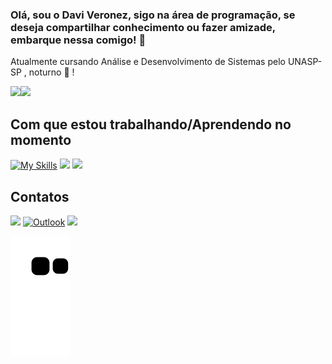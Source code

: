 ### Olá, sou o Davi Veronez, sigo na área de programação, se deseja compartilhar conhecimento ou fazer amizade, embarque nessa comigo! 👋
Atualmente cursando Análise e Desenvolvimento de Sistemas pelo UNASP-SP , noturno 🌙 !
<div>
  <a href="https://github.com/Veronez1"></a>
  <img height="150em" src="https://github-readme-stats.vercel.app/api?username=Veronez1&show_icons=true&theme=tokyonight&include_all_commits=true&count_private=true"/><img height="150em" src="https://github-readme-stats.vercel.app/api/top-langs/?username=Veronez1&layout=compact&langs_count=7&theme=tokyonight"/>
</div>

## Com que estou trabalhando/Aprendendo no momento
  [![My Skills](https://skills.thijs.gg/icons?i=jquery,nodejs,js,html,css,cs,dotnet,git,angular,ts,firebase,bootstrap)](https://skills.thijs.gg) <img height="50px" src="https://cdn-icons-png.flaticon.com/512/5968/5968409.png"> <img height="50px" src="https://sethphat.com/wp-content/uploads/2017/06/icon-aspnet.png">

  <h2>Contatos</h2>

 <div> 
    <a href="https://www.instagram.com/daviveronez__/" target="_blank"><img src="https://img.shields.io/badge/-Instagram-%23E4405F?style=for-the-badge&logo=instagram&logoColor=white" target="_blank"></a>
    <a href = "mailto:daviveronez20@outlook.com"><img alt="Outlook" src="https://img.shields.io/static/v1?style=for-the-badge&message=Outlook&color=0078D4&logo=Microsoft+Outlook&logoColor=FFFFFF&label="></a>
    <a href="https://www.linkedin.com/in/davi-veronez/" target="_blank"><img src="https://img.shields.io/badge/-LinkedIn-%230077B5?style=for-the-badge&logo=linkedin&logoColor=white" target="_blank">
 </div>



  ![Snake animation](https://github.com/rafaballerini/rafaballerini/blob/output/github-contribution-grid-snake.svg)
